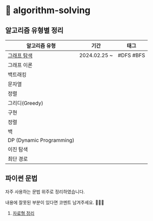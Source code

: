 # 🐯 algorithm-solving

## 알고리즘 유형별 정리

| 알고리즘 유형                                   | 기간           | 태그        |
|-------------------------------------------|--------------|-----------|
| [그래프 탐색](./BOJ/graph_traversal/README.md) | 2024.02.25 ~ | #DFS #BFS |
| 그래프 이론                                    |              |           |
| 백트래킹                                      |              |           |
| 문자열                                       |              |           |
| 정렬                                        |              |           |
| 그리디(Greedy)                               |              |           |
| 구현                                        |              |           |
| 정렬                                        |              |           |
| 백                                         |              |           |
| DP (Dynamic Programming)                  |              |           |
| 이진 탐색                                     |              |           |
| 최단 경로                                     |              |           |

## 파이썬 문법

자주 사용하는 문법 위주로 정리하였습니다.

내용에 잘못된 부분이 있다면 코멘트 남겨주세요. 🙇🏻‍♀️

1. [자료형 정리](/python/data_type.md)